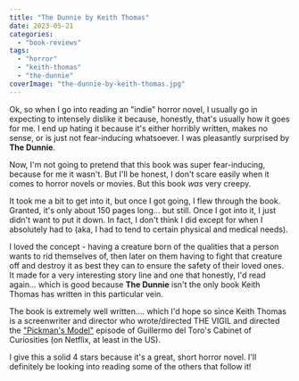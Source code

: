 ```yaml
---
title: "The Dunnie by Keith Thomas"
date: 2023-05-21
categories: 
  - "book-reviews"
tags: 
  - "horror"
  - "keith-thomas"
  - "the-dunnie"
coverImage: "the-dunnie-by-keith-thomas.jpg"
---
```


Ok, so when I go into reading an "indie" horror novel, I usually go in expecting to intensely dislike it because, honestly, that's usually how it goes for me. I end up hating it because it's either horribly written, makes no sense, or is just not fear-inducing whatsoever. I was pleasantly surprised by **The Dunnie**.

Now, I'm not going to pretend that this book was super fear-inducing, because for me it wasn't. But I'll be honest, I don't scare easily when it comes to horror novels or movies. But this book _was_ very creepy.

It took me a bit to get into it, but once I got going, I flew through the book. Granted, it's only about 150 pages long... but still. Once I got into it, I just didn't want to put it down. In fact, I don't think I did except for when I absolutely had to (aka, I had to tend to certain physical and medical needs).

I loved the concept - having a creature born of the qualities that a person wants to rid themselves of, then later on them having to fight that creature off and destroy it as best they can to ensure the safety of their loved ones. It made for a very interesting story line and one that honestly, I'd read again... which is good because **The Dunnie** isn't the only book Keith Thomas has written in this particular vein.

The book is extremely well written.... which I'd hope so since Keith Thomas is a screenwriter and director who wrote/directed THE VIGIL and directed the ["Pickman's Model"](https://www.netflix.com/watch/81041071) episode of Guillermo del Toro's Cabinet of Curiosities (on Netflix, at least in the US).

I give this a solid 4 stars because it's a great, short horror novel. I'll definitely be looking into reading some of the others that follow it!
